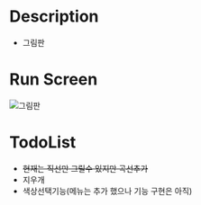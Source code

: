 # Description
+ 그림판
# Run Screen
![그림판](https://user-images.githubusercontent.com/89134202/139683771-a720ebfe-8479-4195-8e8b-73d12ca0c097.GIF)

# TodoList
+ ~~현재는 직선만 그릴수 있지만 곡선추가~~
+ 지우개
+ 색상선택기능(메뉴는 추가 했으나 기능 구현은 아직)
